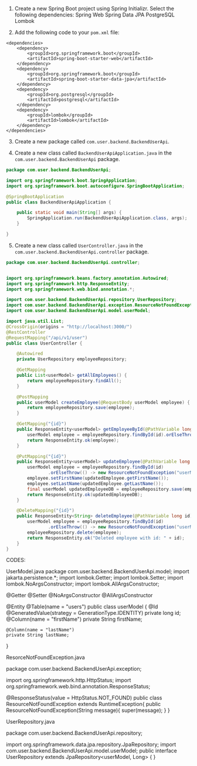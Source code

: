  1. Create a new Spring Boot project using Spring Initializr.
Select the following dependencies:
Spring Web
Spring Data JPA
PostgreSQL
Lombok

2. Add the following code to your `pom.xml` file:

```
<dependencies>
    <dependency>
        <groupId>org.springframework.boot</groupId>
        <artifactId>spring-boot-starter-web</artifactId>
    </dependency>
    <dependency>
        <groupId>org.springframework.boot</groupId>
        <artifactId>spring-boot-starter-data-jpa</artifactId>
    </dependency>
    <dependency>
        <groupId>org.postgresql</groupId>
        <artifactId>postgresql</artifactId>
    </dependency>
    <dependency>
        <groupId>lombok</groupId>
        <artifactId>lombok</artifactId>
    </dependency>
</dependencies>
```

3. Create a new package called `com.user.backend.BackendUserApi`.

4. Create a new class called `BackendUserApiApplication.java` in the `com.user.backend.BackendUserApi` package.

```java
package com.user.backend.BackendUserApi;

import org.springframework.boot.SpringApplication;
import org.springframework.boot.autoconfigure.SpringBootApplication;

@SpringBootApplication
public class BackendUserApiApplication {

	public static void main(String[] args) {
		SpringApplication.run(BackendUserApiApplication.class, args);
	}

}
```

5. Create a new class called `UserController.java` in the `com.user.backend.BackendUserApi.controller` package.

```java
package com.user.backend.BackendUserApi.controller;


import org.springframework.beans.factory.annotation.Autowired;
import org.springframework.http.ResponseEntity;
import org.springframework.web.bind.annotation.*;

import com.user.backend.BackendUserApi.repository.UserRepository;
import com.user.backend.BackendUserApi.exception.ResourceNotFoundException;
import com.user.backend.BackendUserApi.model.userModel;

import java.util.List;
@CrossOrigin(origins = "http://localhost:3000/")
@RestController
@RequestMapping("/api/v1/user")
public class UserController {

    @Autowired
    private UserRepository employeeRepository;

    @GetMapping
    public List<userModel> getAllEmployees() {
        return employeeRepository.findAll();
    }

    @PostMapping
    public userModel createEmployee(@RequestBody userModel employee) {
        return employeeRepository.save(employee);
    }

    @GetMapping("{id}")
    public ResponseEntity<userModel> getEmployeeById(@PathVariable long id) {
        userModel employee = employeeRepository.findById(id).orElseThrow(() -> new ResourceNotFoundException("userModel does not exist with id: " + id));
        return ResponseEntity.ok(employee);
    }

    @PutMapping("{id}")
    public ResponseEntity<userModel> updateEmployee(@PathVariable long id, @RequestBody userModel updatedEmployee) {
        userModel employee = employeeRepository.findById(id)
                .orElseThrow(() -> new ResourceNotFoundException("userModel does not exist with id: " + id));
        employee.setFirstName(updatedEmployee.getFirstName());
        employee.setLastName(updatedEmployee.getLastName());
        final userModel updatedEmployeeDB = employeeRepository.save(employee);
        return ResponseEntity.ok(updatedEmployeeDB);
    }

    @DeleteMapping("{id}")
    public ResponseEntity<String> deleteEmployee(@PathVariable long id) {
        userModel employee = employeeRepository.findById(id)
                .orElseThrow(() -> new ResourceNotFoundException("userModel does not exist with id: " + id));
        employeeRepository.delete(employee);
        return ResponseEntity.ok("Deleted employee with id: " + id);
    }
}
```



CODES:



UserModel.java
package com.user.backend.BackendUserApi.model;
import jakarta.persistence.*;
import lombok.Getter;
import lombok.Setter;
import lombok.NoArgsConstructor;
import lombok.AllArgsConstructor;

@Getter
@Setter
@NoArgsConstructor
@AllArgsConstructor

@Entity
@Table(name = "users")
public class userModel {
    @Id
    @GeneratedValue(strategy = GenerationType.IDENTITY)
    private long id;
    @Column(name = "firstName")
    private String firstName;

    @Column(name = "lastName")
    private String lastName;

}


ResorceNotFoundException.java

package com.user.backend.BackendUserApi.exception;

import org.springframework.http.HttpStatus;
import org.springframework.web.bind.annotation.ResponseStatus;

@ResponseStatus(value = HttpStatus.NOT_FOUND)
public class ResourceNotFoundException extends RuntimeException{
    public ResourceNotFoundException(String message){
        super(message);
    }
}


UserRepository.java

package com.user.backend.BackendUserApi.repository;

import org.springframework.data.jpa.repository.JpaRepository;
import com.user.backend.BackendUserApi.model.userModel;
public interface UserRepository extends JpaRepository<userModel, Long> {
}

